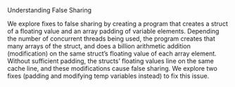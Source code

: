 Understanding False Sharing

We explore fixes to false sharing by creating a program that creates a struct of a floating value and an array padding of variable elements. Depending the number of concurrent threads being used, the program creates that many arrays of the struct, and does a billion arithmetic addition (modification) on the same struct’s floating value of each array element. Without sufficient padding, the structs’ floating values line on the same cache line, and these modifications cause false sharing. We explore two fixes (padding and modifying temp variables instead) to fix this issue.
